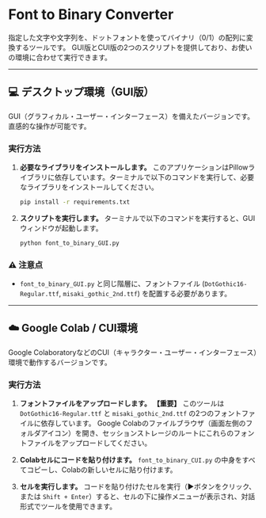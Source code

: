 # Font to Binary Converter

指定した文字や文字列を、ドットフォントを使ってバイナリ（0/1）の配列に変換するツールです。
GUI版とCUI版の2つのスクリプトを提供しており、お使いの環境に合わせて実行できます。

---

## 💻 デスクトップ環境（GUI版）

GUI（グラフィカル・ユーザー・インターフェース）を備えたバージョンです。直感的な操作が可能です。

### 実行方法

1.  **必要なライブラリをインストールします。**
    このアプリケーションはPillowライブラリに依存しています。ターミナルで以下のコマンドを実行して、必要なライブラリをインストールしてください。

    ```bash
    pip install -r requirements.txt
    ```

2.  **スクリプトを実行します。**
    ターミナルで以下のコマンドを実行すると、GUIウィンドウが起動します。

    ```bash
    python font_to_binary_GUI.py
    ```

### ⚠️ 注意点
- `font_to_binary_GUI.py` と同じ階層に、フォントファイル (`DotGothic16-Regular.ttf`, `misaki_gothic_2nd.ttf`) を配置する必要があります。

---

## ☁️ Google Colab / CUI環境

Google ColaboratoryなどのCUI（キャラクター・ユーザー・インターフェース）環境で動作するバージョンです。

### 実行方法

1.  **フォントファイルをアップロードします。**
    **【重要】** このツールは `DotGothic16-Regular.ttf` と `misaki_gothic_2nd.ttf` の2つのフォントファイルに依存しています。
    Google Colabのファイルブラウザ（画面左側のフォルダアイコン）を開き、セッションストレージのルートにこれらのフォントファイルをアップロードしてください。

2.  **Colabセルにコードを貼り付けます。**
    `font_to_binary_CUI.py` の中身をすべてコピーし、Colabの新しいセルに貼り付けます。

3.  **セルを実行します。**
    コードを貼り付けたセルを実行（▶ボタンをクリック、または `Shift + Enter`）すると、セルの下に操作メニューが表示され、対話形式でツールを使用できます。
